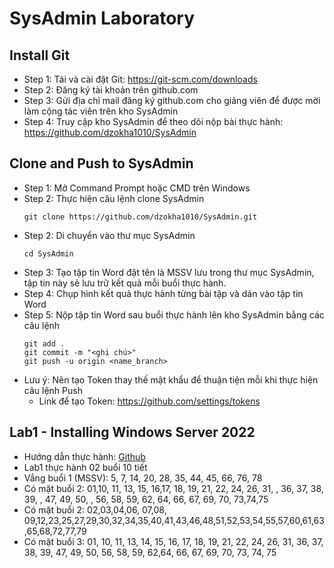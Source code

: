 # SysAdmin Laboratory
## Install Git
- Step 1: Tải và cài đặt Git: https://git-scm.com/downloads
- Step 2: Đăng ký tài khoản trên github.com
- Step 3: Gửi địa chỉ mail đăng ký github.com cho giảng viên để được mời làm cộng tác viên trên kho SysAdmin
- Step 4: Truy cập kho SysAdmin để theo dõi nộp bài thực hành: https://github.com/dzokha1010/SysAdmin
## Clone and Push to SysAdmin
- Step 1: Mở Command Prompt hoặc CMD trên Windows
- Step 2: Thực hiện câu lệnh clone SysAdmin
  ```
  git clone https://github.com/dzokha1010/SysAdmin.git
  ```
- Step 2: Di chuyển vào thư mục SysAdmin
  ```
  cd SysAdmin
  ```
- Step 3: Tạo tập tin Word đặt tên là MSSV lưu trong thư mục SysAdmin, tập tin này sẻ lưu trữ kết quả mỗi buổi thực hành.
- Step 4: Chụp hình kết quả thực hành từng bài tập và dán vào tập tin Word
- Step 5: Nộp tập tin Word sau buổi thực hành lên kho SysAdmin bằng các câu lệnh
  ```
  git add .  
  git commit -m "<ghi chú>"  
  git push -u origin <name_branch>
  ```
- Lưu ý: Nên tạo Token thay thế mật khẩu để thuận tiện mỗi khi thực hiện câu lệnh Push
  - Link để tạo Token: https://github.com/settings/tokens
## Lab1 - Installing Windows Server 2022
- Hướng dẫn thực hành: [Github](https://github.com/dzokha1010/Documents/blob/main/System_Administration_Maintenance/Lab1_Install_Windows_Server.md)
- Lab1 thực hành 02 buổi 10 tiết
- Vắng buổi 1 (MSSV): 5, 7, 14, 20, 28, 35, 44, 45, 66, 76, 78
- Có mặt buổi 2: 01,10, 11, 13, 15, 16,17, 18, 19, 21, 22, 24, 26, 31, , 36, 37, 38, 39, , 47, 49, 50, , 56, 58, 59, 62, 64, 66, 67, 69, 70, 73,74,75
- Có mặt buổi 2: 02,03,04,06, 07,08, 09,12,23,25,27,29,30,32,34,35,40,41,43,46,48,51,52,53,54,55,57,60,61,63,65,68,72,77,79
- Có mặt buổi 3: 01, 10, 11, 13, 14, 15, 16, 17, 18, 19, 21, 22, 24, 26, 31, 36, 37, 38, 39, 47, 49, 50, 56, 58, 59, 62,64, 66, 67, 69, 70, 73, 74, 75 

  
